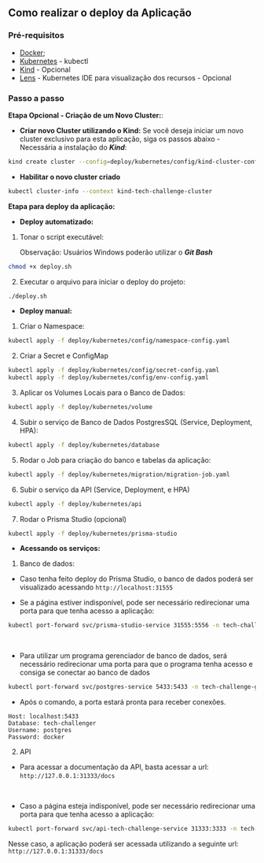 ## Como realizar o deploy da Aplicação

### Pré-requisitos

- [Docker](https://docs.docker.com/get-docker/);
- [Kubernetes](https://kubernetes.io/docs/tasks/tools/) - kubectl
- [Kind](https://kind.sigs.k8s.io/docs/user/quick-start/) - Opcional
- [Lens](https://k8slens.dev/) - Kubernetes IDE para visualização dos recursos - Opcional

### Passo a passo

**Etapa Opcional - Criação de um Novo Cluster:**:

- **Criar novo Cluster utilizando o Kind:**
  Se você deseja iniciar um novo cluster exclusivo para esta aplicação, siga os passos abaixo - Necessária a instalação do **_Kind_**:

```sh
kind create cluster --config=deploy/kubernetes/config/kind-cluster-config.yaml --name=tech-challenge-cluster
```

- **Habilitar o novo cluster criado**

```sh
kubectl cluster-info --context kind-tech-challenge-cluster
```

**Etapa para deploy da aplicação:**

- **Deploy automatizado:**

1. Tonar o script executável:

   Observação: Usuários Windows poderão utilizar o **_Git Bash_**

```sh
chmod +x deploy.sh
```

2. Executar o arquivo para iniciar o deploy do projeto:

```sh
./deploy.sh
```

- **Deploy manual:**

1. Criar o Namespace:

```sh
kubectl apply -f deploy/kubernetes/config/namespace-config.yaml
```

2. Criar a Secret e ConfigMap

```sh
kubectl apply -f deploy/kubernetes/config/secret-config.yaml
kubectl apply -f deploy/kubernetes/config/env-config.yaml
```

3. Aplicar os Volumes Locais para o Banco de Dados:

```sh
kubectl apply -f deploy/kubernetes/volume
```

4. Subir o serviço de Banco de Dados PostgresSQL (Service, Deployment, HPA):

```sh
kubectl apply -f deploy/kubernetes/database
```

5. Rodar o Job para criação do banco e tabelas da aplicação:

```sh
kubectl apply -f deploy/kubernetes/migration/migration-job.yaml
```

6. Subir o serviço da API (Service, Deployment, e HPA)

```sh
kubectl apply -f deploy/kubernetes/api
```

7. Rodar o Prisma Studio (opcional)

```sh
kubectl apply -f deploy/kubernetes/prisma-studio
```

- **Acessando os serviços:**

1. Banco de dados:

- Caso tenha feito deploy do Prisma Studio, o banco de dados poderá ser visualizado acessando `http://localhost:31555`

- Se a página estiver indisponível, pode ser necessário redirecionar uma porta para que tenha acesso a aplicação:

```sh
kubectl port-forward svc/prisma-studio-service 31555:5556 -n tech-challenge-group-4
```

<br>

- Para utilizar um programa gerenciador de banco de dados, será necessário redirecionar uma porta para que o programa tenha acesso e consiga se conectar ao banco de dados

```sh
kubectl port-forward svc/postgres-service 5433:5433 -n tech-challenge-group-4
```

- Após o comando, a porta estará pronta para receber conexões.

```
Host: localhost:5433
Database: tech-challenger
Username: postgres
Password: docker
```

2. API

- Para acessar a documentação da API, basta acessar a url:
  `http://127.0.0.1:31333/docs`

<br>

- Caso a página esteja indisponível, pode ser necessário redirecionar uma porta para que tenha acesso a aplicação:

```sh
kubectl port-forward svc/api-tech-challenge-service 31333:3333 -n tech-challenge-group-4
```

Nesse caso, a aplicação poderá ser acessada utilizando a seguinte url:
`http://127.0.0.1:31333/docs`
